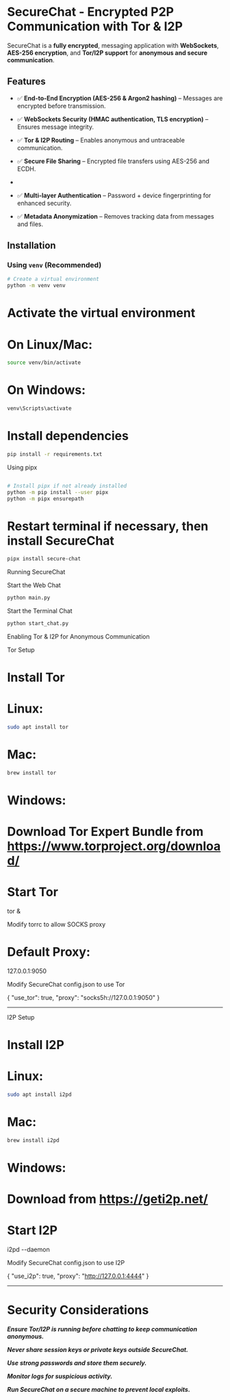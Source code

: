 

# **SecureChat - Encrypted P2P Communication with Tor & I2P**

SecureChat is a **fully encrypted**,  messaging application with **WebSockets**, **AES-256 encryption**, and **Tor/I2P support** for **anonymous and secure communication**.



## **Features**
- ✅ **End-to-End Encryption (AES-256 & Argon2 hashing)** – Messages are encrypted before transmission.  
- ✅ **WebSockets Security (HMAC authentication, TLS encryption)** – Ensures message integrity.  
- ✅ **Tor & I2P Routing** – Enables anonymous and untraceable communication.  
 
- ✅ **Secure File Sharing** – Encrypted file transfers using AES-256 and ECDH.
- 
- ✅ **Multi-layer Authentication** – Password + device fingerprinting for enhanced security.  
- ✅ **Metadata Anonymization** – Removes tracking data from messages and files.  



## **Installation**

### **Using `venv` (Recommended)**
```sh
# Create a virtual environment
python -m venv venv  
```
# Activate the virtual environment  
# On Linux/Mac:
```sh
source venv/bin/activate  
```
# On Windows:
```sh
venv\Scripts\activate  
```
# Install dependencies
```sh
pip install -r requirements.txt

```

Using pipx
```sh

# Install pipx if not already installed
python -m pip install --user pipx  
python -m pipx ensurepath  

```
# Restart terminal if necessary, then install SecureChat
```sh
pipx install secure-chat

```


Running SecureChat

Start the Web Chat
```sh
python main.py

```
Start the Terminal Chat
```sh
python start_chat.py
```



Enabling Tor & I2P for Anonymous Communication

Tor Setup

# Install Tor
# Linux:
```sh
sudo apt install tor  
```
# Mac:
```sh
brew install tor  
```
# Windows: 

# Download Tor Expert Bundle from https://www.torproject.org/download/

# Start Tor

tor &

Modify torrc to allow SOCKS proxy

# Default Proxy:
127.0.0.1:9050

Modify SecureChat config.json to use Tor

{
    "use_tor": true,
    "proxy": "socks5h://127.0.0.1:9050"
}


---

I2P Setup

# Install I2P
# Linux:
```sh
sudo apt install i2pd  
```
# Mac:
```sh
brew install i2pd  
```
# Windows: 

# Download from https://geti2p.net/

# Start I2P
i2pd --daemon

Modify SecureChat config.json to use I2P

{
    "use_i2p": true,
    "proxy": "http://127.0.0.1:4444"
}


---

# Security Considerations

***Ensure Tor/I2P is running before chatting to keep communication anonymous.***

***Never share session keys or private keys outside SecureChat.***

***Use strong passwords and store them securely.***

***Monitor logs for suspicious activity.***

***Run SecureChat on a secure machine to prevent local exploits.***


